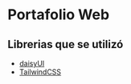 # Portafolio Web
## Librerias que se utilizó
- [daisyUI](https://daisyui.com/docs/install/astro/)
- [TailwindCSS](https://tailwindcss.com/)
